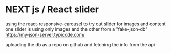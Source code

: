 # NEXT js / React slider

using the react-responsive-carousel to try out slider for images and content
one slider is using only images and the other from a "fake-json-db" 
https://my-json-server.typicode.com/

uploading the db as a repo on github and fetching the info from the api